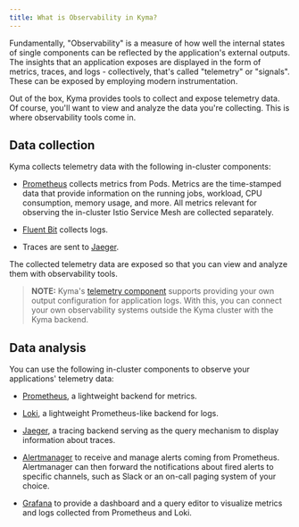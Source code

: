 ```yaml
---
title: What is Observability in Kyma?
---
```


Fundamentally, "Observability" is a measure of how well the internal states of single components can be reflected by the application's external outputs. The insights that an application exposes are displayed in the form of metrics, traces, and logs - collectively, that's called "telemetry" or "signals". These can be exposed by employing modern instrumentation.

Out of the box, Kyma provides tools to collect and expose telemetry data. Of course, you'll want to view and analyze the data you're collecting. This is where observability tools come in.

## Data collection

Kyma collects telemetry data with the following in-cluster components:

- [Prometheus](https://prometheus.io/docs/introduction) collects metrics from Pods. Metrics are the time-stamped data that provide information on the running jobs, workload, CPU consumption, memory usage, and more. All metrics relevant for observing the in-cluster Istio Service Mesh are collected separately.

- [Fluent Bit](https://fluentbit.io/) collects logs.

- Traces are sent to [Jaeger](https://www.jaegertracing.io/docs).

The collected telemetry data are exposed so that you can view and analyze them with observability tools.

> **NOTE:** Kyma's [telemetry component](./obsv-04-telemetry-in-kyma.md) supports providing your own output configuration for application logs. With this, you can connect your own observability systems outside the Kyma cluster with the Kyma backend.

## Data analysis

You can use the following in-cluster components to observe your applications' telemetry data:

- [Prometheus](https://prometheus.io/docs/introduction), a lightweight backend for metrics.
- [Loki](https://github.com/grafana/loki), a lightweight Prometheus-like backend for logs.
- [Jaeger](https://www.jaegertracing.io/docs/), a tracing backend serving as the query mechanism to display information about traces.

- [Alertmanager](https://prometheus.io/docs/alerting/alertmanager/) to receive and manage alerts coming from Prometheus. Alertmanager can then forward the notifications about fired alerts to specific channels, such as Slack or an on-call paging system of your choice.
- [Grafana](https://grafana.com/docs/guides/getting_started/) to provide a dashboard and a query editor to visualize metrics and logs collected from Prometheus and Loki.
